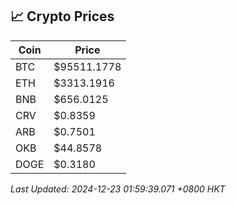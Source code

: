 ## 📈 Crypto Prices

| Coin | Price |
| ---- | ----- |
| BTC | $95511.1778 |
| ETH | $3313.1916 |
| BNB | $656.0125 |
| CRV | $0.8359 |
| ARB | $0.7501 |
| OKB | $44.8578 |
| DOGE | $0.3180 |

_Last Updated: 2024-12-23 01:59:39.071 +0800 HKT_